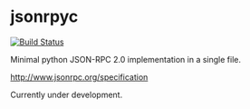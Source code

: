 # jsonrpyc

[![Build Status](https://travis-ci.org/riga/jsonrpyc.svg?branch=master)](https://travis-ci.org/riga/jsonrpyc)

Minimal python JSON-RPC 2.0 implementation in a single file.

http://www.jsonrpc.org/specification

Currently under development.
